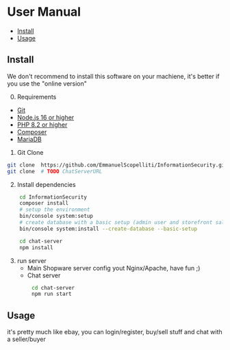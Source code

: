 # User Manual

- [Install](#install)
- [Usage](#usage)

## Install
We don't recommend to install this software on your machiene, it's better if you use the "online version"

0. Requirements
- [Git](https://git-scm.com/)
- [Node.js 16 or higher](https://nodejs.org/en/)
- [PHP 8.2 or higher](https://www.php.net/)
- [Composer](https://getcomposer.org/)
- [MariaDB](https://mariadb.org/)

1. Git Clone
```bash
git clone  https://github.com/EmmanuelScopelliti/InformationSecurity.git
git clone  # TODO ChatServerURL
```

2. Install dependencies
```bash
    cd InformationSecurity
    composer install
    # setup the environment
    bin/console system:setup
    # create database with a basic setup (admin user and storefront sales channel)
    bin/console system:install --create-database --basic-setup

    cd chat-server
    npm install
```

3. run server
    - Main Shopware server
        config yout Nginx/Apache, have fun ;)
    - Chat server
```bash
        cd chat-server
        npm run start
```

## Usage
it's pretty much like ebay, you can login/register, buy/sell stuff and chat with a seller/buyer
